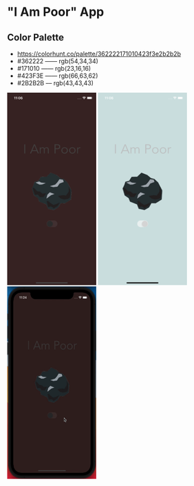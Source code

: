 #  "I Am Poor" App

## Color Palette
- https://colorhunt.co/palette/362222171010423f3e2b2b2b
- #362222 —— rgb(54,34,34)
- #171010 —— rgb(23,16,16)
- #423F3E —— rgb(66,63,62)
- #2B2B2B –– rgb(43,43,43)

<img src="https://raw.githubusercontent.com/rbennum/I-Am-Poor/main/_documentation/App%20in%20Dark%20Mode.png" width="207" height="448">
<img src="https://github.com/rbennum/I-Am-Poor/blob/main/_documentation/App%20in%20Light%20Mode.png" width="207" height="448">
<img src="https://github.com/rbennum/I-Am-Poor/blob/main/_documentation/Record%20%231.gif" width="207" height="448">